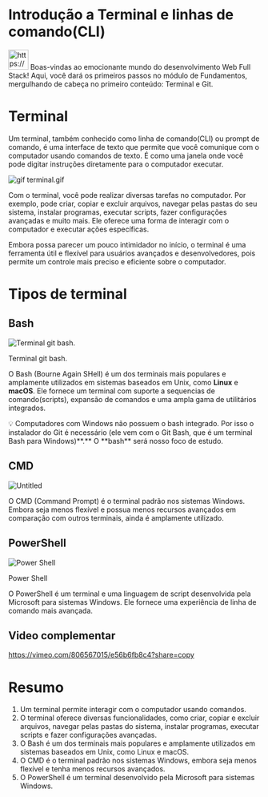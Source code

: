 # Introdução a Terminal e linhas de comando(CLI)

<aside>
<img src="https://uploads-ssl.webflow.com/5e790d30d198385b09366d8f/625028e87950e1fe639924ba_fire.svg" alt="https://uploads-ssl.webflow.com/5e790d30d198385b09366d8f/625028e87950e1fe639924ba_fire.svg" width="40px" /> Boas-vindas ao emocionante mundo do desenvolvimento Web Full Stack! Aqui, você dará os primeiros passos no módulo de Fundamentos, mergulhando de cabeça no primeiro conteúdo: Terminal e Git.

</aside>




# Terminal

Um terminal, também conhecido como linha de comando(CLI) ou prompt de comando, é uma interface de texto que permite que você comunique com o computador usando comandos de texto. É como uma janela onde você pode digitar instruções diretamente para o computador executar.

![gif terminal.gif](./img-e-vídeos/gif%20terminal.gif)

Com o terminal, você pode realizar diversas tarefas no computador. Por exemplo, pode criar, copiar e excluir arquivos, navegar pelas pastas do seu sistema, instalar programas, executar scripts, fazer configurações avançadas e muito mais. Ele oferece uma forma de interagir com o computador e executar ações específicas.

Embora possa parecer um pouco intimidador no início, o terminal é uma ferramenta útil e flexível para usuários avançados e desenvolvedores, pois permite um controle mais preciso e eficiente sobre o computador. 

# Tipos de terminal

## Bash

![Terminal git bash. ](./img-e-vídeos/gitbash.png)

Terminal git bash. 

O Bash (Bourne Again SHell) é um dos terminais mais populares e amplamente utilizados em sistemas baseados em Unix, como **Linux** e **macOS**. Ele fornece um terminal com suporte a sequencias de comando(scripts), expansão de comandos e uma ampla gama de utilitários integrados.

<aside>
💡  Computadores com Windows não possuem o bash integrado. Por isso o instalador do Git é necessário (ele vem com o Git Bash, que é um terminal Bash para Windows)**.** O **bash** será nosso foco de estudo.

</aside>

## CMD

![Untitled](./img-e-vídeos/Untitled.png)

O CMD (Command Prompt) é o terminal padrão nos sistemas Windows. Embora seja menos flexível e possua menos recursos avançados em comparação com outros terminais, ainda é amplamente utilizado.

## PowerShell

![Power Shell ](./img-e-vídeos/Untitled1.png)

Power Shell 

O PowerShell é um terminal e uma linguagem de script desenvolvida pela Microsoft para sistemas Windows. Ele fornece uma experiência de linha de comando mais avançada.

## Video complementar

https://vimeo.com/806567015/e56b6fb8c4?share=copy

# Resumo

1. Um terminal  permite interagir com o computador usando comandos.
2. O terminal oferece diversas funcionalidades, como criar, copiar e excluir arquivos, navegar pelas pastas do sistema, instalar programas, executar scripts e fazer configurações avançadas.
3. O Bash é um dos terminais mais populares e amplamente utilizados em sistemas baseados em Unix, como Linux e macOS. 
4. O CMD é o terminal padrão nos sistemas Windows, embora seja menos flexível e tenha menos recursos avançados.
5. O PowerShell é um terminal desenvolvido pela Microsoft para sistemas Windows.